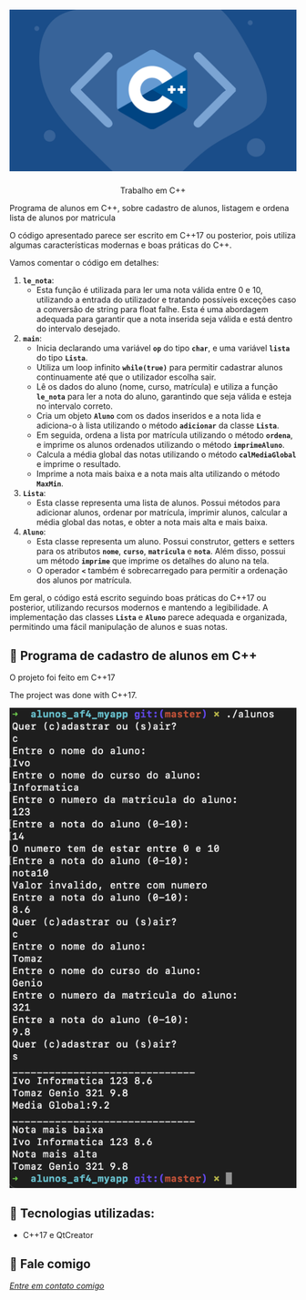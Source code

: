 <h1 align="center">
    <img width="600" src="cplusplus.png" />
</h1>


<p align="center">
Trabalho em C++

Programa de alunos em C++, sobre cadastro de alunos, listagem e ordena lista de alunos por matricula

O código apresentado parece ser escrito em C++17 ou posterior, pois utiliza algumas características modernas e boas práticas do C++.

Vamos comentar o código em detalhes:

1. **`le_nota`**:
    - Esta função é utilizada para ler uma nota válida entre 0 e 10, utilizando a entrada do utilizador e tratando possíveis exceções caso a conversão de string para float falhe. Esta é uma abordagem adequada para garantir que a nota inserida seja válida e está dentro do intervalo desejado.
2. **`main`**:
    - Inicia declarando uma variável **`op`** do tipo **`char`**, e uma variável **`lista`** do tipo **`Lista`**.
    - Utiliza um loop infinito **`while(true)`** para permitir cadastrar alunos continuamente até que o utilizador escolha sair.
    - Lê os dados do aluno (nome, curso, matrícula) e utiliza a função **`le_nota`** para ler a nota do aluno, garantindo que seja válida e esteja no intervalo correto.
    - Cria um objeto **`Aluno`** com os dados inseridos e a nota lida e adiciona-o à lista utilizando o método **`adicionar`** da classe **`Lista`**.
    - Em seguida, ordena a lista por matrícula utilizando o método **`ordena`**, e imprime os alunos ordenados utilizando o método **`imprimeAluno`**.
    - Calcula a média global das notas utilizando o método **`calMediaGlobal`** e imprime o resultado.
    - Imprime a nota mais baixa e a nota mais alta utilizando o método **`MaxMin`**.
3. **`Lista`**:
    - Esta classe representa uma lista de alunos. Possui métodos para adicionar alunos, ordenar por matrícula, imprimir alunos, calcular a média global das notas, e obter a nota mais alta e mais baixa.
4. **`Aluno`**:
    - Esta classe representa um aluno. Possui construtor, getters e setters para os atributos **`nome`**, **`curso`**, **`matricula`** e **`nota`**. Além disso, possui um método **`imprime`** que imprime os detalhes do aluno na tela.
    - O operador **`<`** também é sobrecarregado para permitir a ordenação dos alunos por matrícula.

Em geral, o código está escrito seguindo boas práticas do C++17 ou posterior, utilizando recursos modernos e mantendo a legibilidade. A implementação das classes **`Lista`** e **`Aluno`** parece adequada e organizada, permitindo uma fácil manipulação de alunos e suas notas.

</p>

📌 Programa de cadastro de alunos em C++
------------------
O projeto foi feito em C++17


The project was done with C++17.


<img src="resultado.png" alt="page-home">


🔧 Tecnologias utilizadas:
------------------

- C++17 e QtCreator 

💬 Fale comigo
------------------
[*Entre em contato comigo*](https://www.linkedin.com/in/ivo-baptista-3712144/)



